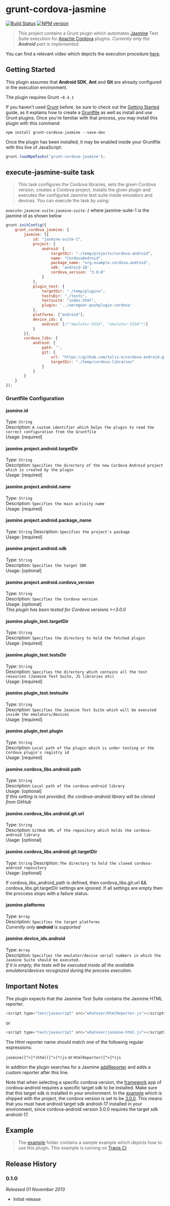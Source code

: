 # grunt-cordova-jasmine 
[![Build Status](https://travis-ci.org/tolis-e/grunt-cordova-jasmine.png?branch=master)](https://travis-ci.org/tolis-e/grunt-cordova-jasmine) [![NPM version](https://badge.fury.io/js/grunt-cordova-jasmine.png)](http://badge.fury.io/js/grunt-cordova-jasmine)
> This project contains a Grunt plugin which automates [Jasmine](http://pivotal.github.io/jasmine/) Test Suite execution for [Apache Cordova](http://cordova.apache.org/) plugins. _Currently only the **Android** part is implemented._

You can find a relevant video which depicts the execution procedure [here](http://vimeo.com/77935606).

## Getting Started
This plugin assumes that **Android SDK**, **Ant** and **Git** are already configured in the execution environment.

The plugin requires Grunt `~0.4.1`

If you haven't used [Grunt](http://gruntjs.com/) before, be sure to check out the [Getting Started](http://gruntjs.com/getting-started) guide, as it explains how to create a [Gruntfile](http://gruntjs.com/sample-gruntfile) as well as install and use Grunt plugins. Once you're familiar with that process, you may install this plugin with this command:

```shell
npm install grunt-cordova-jasmine --save-dev
```

Once the plugin has been installed, it may be enabled inside your Gruntfile with this line of JavaScript:

```js
grunt.loadNpmTasks('grunt-cordova-jasmine');
```

## execute-jasmine-suite task
> This task configures the Cordova libraries, sets the given Cordova version, creates a Cordova project, installs the given plugin and executes the configured Jasmine test suite inside emulators and devices. You can execute the task by using:

_`execute-jasmine-suite:jasmine-suite-1`_ where jasmine-suite-1 is the jasmine id as shown below

```js
grunt.initConfig({
    grunt_cordova_jasmine: {
        jasmine: [{
            id: "jasmine-suite-1",
            project: {
                android: {
                    targetDir: "./temp/projects/cordova-android",
                    name: "CordovaAndroid",
                    package_name: "org.example.cordova.android",
                    sdk: 'android-18',
                    cordova_version: "3.0.0"
                }
            },
            plugin_test: {
                targetDir: "./temp/plugins",
                testsDir: "./tests",
                testsuite: "index.html",
                plugin: '../aerogear-pushplugin-cordova'
            },
            platforms: ["android"],
            device_ids: {
                android: [/*"emulator-5554", "emulator-5558"*/]
            }
        }],
        cordova_libs: {
            android: {
                path: '',
                git: {
                    url: "https://github.com/tolis-e/cordova-android.git",
                    targetDir: "./temp/cordova-libraries"
                }
            }
        }
    }
});
```
### Gruntfile Configuration

#### jasmine.id
Type: `String`  
Description: `A custom identifier which helps the plugin to read the correct configuration from the Gruntfile`  
Usage: [required]

#### jasmine.project.android.targetDir
Type: `String`  
Description: `Specifies the directory of the new Cordova Android project which is created by the plugin`  
Usage: [required]

#### jasmine.project.android.name
Type: `String`  
Description: `Specifies the main activity name`  
Usage: [required]

#### jasmine.project.android.package_name
Type: `String`
Description: `Specifies the project's package`  
Usage: [required]

#### jasmine.project.android.sdk
Type: `String`  
Description: `Specifies the target SDK`  
Usage: [optional]

#### jasmine.project.android.cordova_version
Type: `String`  
Description: `Specifies the Cordova version`  
Usage: [optional]  
_This plugin has been tested for Cordova versions >=3.0.0_

#### jasmine.plugin_test.targetDir
Type: `String`  
Description: `Specifies the directory to hold the fetched plugin`  
Usage: [required]

#### jasmine.plugin_test.testsDir
Type: `String`  
Description: `Specifies the directory which contains all the test resources (Jasmine Test Suite, JS libraries etc)`  
Usage: [required]

#### jasmine.plugin_test.testsuite
Type: `String`  
Description: `Specifies the Jasmine Test Suite which will be executed inside the emulators/devices`  
Usage: [required]

#### jasmine.plugin_test.plugin
Type: `String`  
Description: `Local path of the plugin which is under testing or the Cordova plugin's registry id`  
Usage: [required]

#### jasmine.cordova_libs.android.path
Type: `String`  
Description: `Local path of the cordova-android library`  
Usage: [optional]  
_If this setting is not provided, the cordova-android library will be cloned from GitHub_

#### jasmine.cordova_libs.android.git.url
Type: `String`  
Description: `GitHub URL of the repository which holds the cordova-android library`  
Usage: [optional]

#### jasmine.cordova_libs.android.git.targetDir
Type: `String`
Description: `The directory to hold the cloned cordova-android repository`  
Usage: [optional]  

If cordova_libs_android_path is defined, then cordova_libs.git.url && cordova_libs.git.targetDir settings are ignored. If all settings are empty then the proccess stops with a failure status.

#### jasmine.platforms
Type: `Array`  
Description: `Specifies the target platforms`  
_Currently only **android** is supported_

#### jasmine.device_ids.android
Type: `Array`  
Description: `Specifies the emulator/device serial numbers in which the Jasmine Suite should be executed.`  
_If it is empty, the tests will be executed inside all the available emulators/devices recognized during the process execution._

## Important Notes
The plugin expects that the Jasmine Test Suite contains the Jasmine HTML reporter.

```js
<script type="text/javascript" src="whatever/HtmlReporter.js"></script>
```

or

```js
<script type="text/javascript" src="whatever/jasmine-html.js"></script>
```

The Html reporter name should match one of the following regular expressions:

`jasmine([^>]*)html([^>]*)js` or `HtmlReporter([^>]*)js`

In addition the plugin searches for a Jasmine [addReporter](https://github.com/tolis-e/grunt-cordova-jasmine/blob/master/example/tests/index.html#L55) and adds a custom reporter after this line.

Note that when selecting a specific cordova version, the [framework](https://github.com/tolis-e/cordova-android/tree/master/framework) app of cordova-android requires a specific target sdk to be installed. Make sure that this target sdk is installed in your environment. In the [example](https://github.com/tolis-e/grunt-cordova-jasmine/tree/master/example) which is shipped with the project, the cordova version is set to be [3.0.0](https://github.com/tolis-e/grunt-cordova-jasmine/blob/master/example/Gruntfile.js#L31). This means that you must have android target sdk android-17 installed in your environment, since cordova-android version 3.0.0 requires the target sdk android-17.

## Example
> The [example](https://github.com/tolis-e/grunt-cordova-jasmine/tree/master/example) folder contains a sample example which depicts how to use this plugin. This example is running on [Travis CI](https://travis-ci.org/tolis-e/grunt-cordova-jasmine)

## Release History

### 0.1.0
*Released 01 November 2013*

* Initial release
